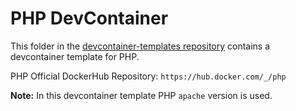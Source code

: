 # PHP DevContainer

This folder in the [devcontainer-templates repository](https://github.com/projectasuras/devcontainer-templates) contains a devcontainer template for PHP.

PHP Official DockerHub Repository: `https://hub.docker.com/_/php`

**Note:** In this devcontainer template PHP `apache` version is used.
